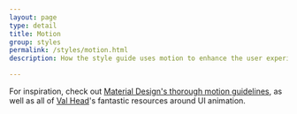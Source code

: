 ```yaml
---
layout: page
type: detail
title: Motion
group: styles
permalink: /styles/motion.html
description: How the style guide uses motion to enhance the user experience.

---
```


For inspiration, check out [Material Design's thorough motion guidelines](https://material.io/guidelines/motion/material-motion.html#material-motion-why-does-motion-matter), as well as all of [Val Head](http://valhead.com/)'s fantastic resources around UI animation.
